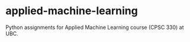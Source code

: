 # applied-machine-learning
Python assignments for Applied Machine Learning course (CPSC 330) at UBC.
